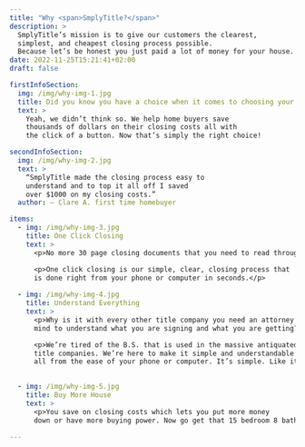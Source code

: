 ```yaml
---
title: "Why <span>SmplyTitle?</span>"
description: >
  SmplyTitle’s mission is to give our customers the clearest, 
  simplest, and cheapest closing process possible. 
  Because let’s be honest you just paid a lot of money for your house.
date: 2022-11-25T15:21:41+02:00
draft: false

firstInfoSection:
  img: /img/why-img-1.jpg
  title: Did you know you have a choice when it comes to choosing your title and escrow company?
  text: >
    Yeah, we didn’t think so. We help home buyers save 
    thousands of dollars on their closing costs all with 
    the click of a button. Now that’s simply the right choice!

secondInfoSection:
  img: /img/why-img-2.jpg
  text: >
    “SmplyTitle made the closing process easy to 
    understand and to top it all off I saved 
    over $1000 on my closing costs.”
  author: – Clare A. first time homebuyer

items: 
  - img: /img/why-img-3.jpg
    title: One Click Closing
    text: >
      <p>No more 30 page closing documents that you need to read through and sign.</p>

      <p>One click closing is our simple, clear, closing process that 
      is done right from your phone or computer in seconds.</p>
  
  - img: /img/why-img-4.jpg
    title: Understand Everything
    text: >
      <p>Why is it with every other title company you need an attorney’s 
      mind to understand what you are signing and what you are getting?</p>

      <p>We’re tired of the B.S. that is used in the massive antiquated 
      title companies. We’re here to make it simple and understandable 
      all from the ease of your phone or computer. It’s simple. Like it should be.</p>

  
  - img: /img/why-img-5.jpg
    title: Buy More House
    text: >
      <p>You save on closing costs which lets you put more money 
      down or have more buying power. Now go get that 15 bedroom 8 bath house!</p>

---
```


